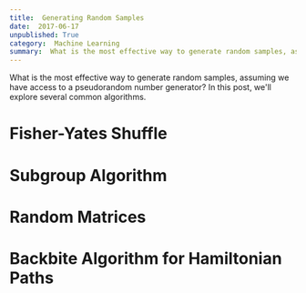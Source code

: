 ```yaml
---
title:  Generating Random Samples
date:  2017-06-17
unpublished: True
category:  Machine Learning
summary:  What is the most effective way to generate random samples, assuming we have access to a pseudorandom number generator?  In this post, we'll explore several common algorithms.
---
```


What is the most effective way to generate random samples, assuming we have access to a pseudorandom number generator?  In this post, we'll explore several common algorithms.

# Fisher-Yates Shuffle
# Subgroup Algorithm
# Random Matrices
# Backbite Algorithm for Hamiltonian Paths